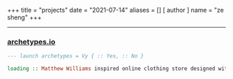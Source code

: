 +++
title = "projects"
date = "2021-07-14"
aliases = []
[ author ]
  name = "ze sheng"
+++

---

### [archetypes.io](https://github.com/zes1092/archetypes.io/)
```hs
--- launch archetypes = Vy { :: Yes, :: No }

loading :: Matthew Williams inspired online clothing store designed with Webflow and Figma
```
